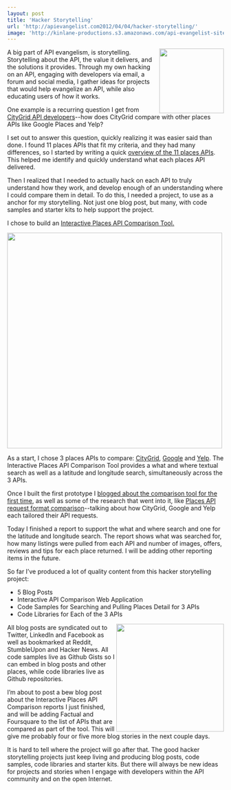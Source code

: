 ```yaml
---
layout: post
title: 'Hacker Storytelling'
url: 'http://apievangelist.com2012/04/04/hacker-storytelling/'
image: 'http://kinlane-productions.s3.amazonaws.com/api-evangelist-site/blog/ada-the-enchantress-of-numbers.jpg'
---
```



<p>
     <a href="http://kinlane-productions.s3.amazonaws.com/api-evangelist/hacker-storytelling/ada-the-enchantress-of-numbers.jpg" target="_blank"><img src="http://kinlane-productions.s3.amazonaws.com/api-evangelist/hacker-storytelling/ada-the-enchantress-of-numbers.jpg"  width="150" align="right" /></a>
</p>
<p>
     A big part of API evangelism, is storytelling. Storytelling about the API, the value it delivers, and the solutions it provides. Through my own hacking on an API, engaging with developers via email, a forum and social media, I gather ideas for projects that would help evangelize an API, while also educating users of how it works.
</p>
<p>
     One example is a recurring question I get from <a title="CityGrid API Developers" href="http://developer.citygridmedia.com/">CityGrid API developers</a>--how does CityGrid compare with other places APIs like Google Places and Yelp?
</p>
<p>
     I set out to answer this question, quickly realizing it was easier said than done. I found 11 places APIs that fit my criteria, and they had many differences, so I started by writing a quick <a title="overview of the 11 places apis" href="http://www.citygridmedia.com/developer/blog/overview-of-11-places-data-apis/">overview of the 11 places APIs</a>. This helped me identify and quickly understand what each places API delivered.
</p>
<p>
     Then I realized that I needed to actually hack on each API to truly understand how they work, and develop enough of an understanding where I could compare them in detail. To do this, I needed a project, to use as a anchor for my storytelling. Not just one blog post, but many, with code samples and starter kits to help support the project.
</p>
<p>
     I chose to build an <a title="Interactive Places API Comparison Tool" href="http://places-comparison-v1.hyp3rl0cal.com/index.php">Interactive Places API Comparison Tool.</a>
</p>
<p>
     <a title="Interactive Places API Comparison Tool" href="http://places-comparison-v1.hyp3rl0cal.com/index.php"><img src="http://www.citygridmedia.com/developer/wp-content/uploads/2012/03/CityGrid-Google-Yelp-1024x189.png"  width="500" align="center" /></a>
</p>
<p>
     As a start, I chose 3 places APIs to compare: <a title="CityGrid" href="http://developer.citygridmedia.com/">CityGrid</a>, <a title="Google" href="https://developers.google.com/maps/documentation/places/">Google</a> and <a title="Yelp" href="http://www.yelp.com/developers/documentation/v2/overview">Yelp</a>. The Interactive Places API Comparison Tool provides a what and where textual search as well as a latitude and longitude search, simultaneously across the 3 APIs.
</p>
<p>
     Once I built the first prototype I <a href="http://www.citygridmedia.com/developer/blog/interactive-places-api-comparison-for-citygrid-google-and-yelp/">blogged about the comparison tool for the first time</a>, as well as some of the research that went into it, like <a title="places api comparison" href="http://www.citygridmedia.com/developer/blog/interactive-places-api-comparison-for-citygrid-google-and-yelp/">Places API request format comparison</a>--talking about how CityGrid, Google and Yelp each tailored their API requests.
</p>
<p>
     Today I finished a report to support the what and where search and one for the latitude and longitude search. The report shows what was searched for, how many listings were pulled from each API and number of images, offers, reviews and tips for each place returned. I will be adding other reporting items in the future.
</p>
<p>
     So far I’ve produced a lot of quality content from this hacker storytelling project:
</p>
<ul >
     <li>5 Blog Posts
     </li>
     <li>Interactive API Comparison Web Application
     </li>
     <li>Code Samples for Searching and Pulling Places Detail for 3 APIs
     </li>
     <li>Code Libraries for Each of the 3 APIs
     </li>
</ul>
<p>
     <img src="http://kinlane-productions.s3.amazonaws.com/api-evangelist/hacker-storytelling/Hyp3rL0cal-Interactive-Places-API-Comparison-Tool-Listing.png"  width="250" align="right" />
</p>
<p>
     All blog posts are syndicated out to Twitter, LinkedIn and Facebook as well as bookmarked at Reddit, StumbleUpon and Hacker News. All code samples live as Github Gists so I can embed in blog posts and other places, while code libraries live as Github repositories.
</p>
<p>
     I’m about to post a bew blog post about the Interactive Places API Comparison reports I just finished, and will be adding Factual and Foursquare to the list of APIs that are compared as part of the tool. This will give me probably four or five more blog stories in the next couple days.
</p>
<p>
     It is hard to tell where the project will go after that. The good hacker storytelling projects just keep living and producing blog posts, code samples, code libraries and starter kits. But there will always be new ideas for projects and stories when I engage with developers within the API community and on the open Internet.
</p>

